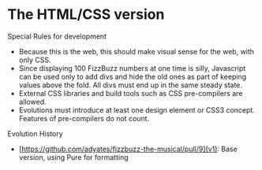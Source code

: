 The HTML/CSS version
====================

Special Rules for development

  * Because this is the web, this should make visual sense for the web, with only CSS.
  * Since displaying 100 FizzBuzz numbers at one time is silly, Javascript can be used only to add
    divs and hide the old ones as part of keeping values above the fold.  All divs must end up in the same steady state.
  * External CSS libraries and build tools such as CSS pre-compilers are allowed.
  * Evolutions must introduce at least one design element or CSS3 concept.  Features of pre-compilers do not count. 

Evolution History

  * [https://github.com/adyates/fizzbuzz-the-musical/pull/9](v1): Base version, using Pure for formatting